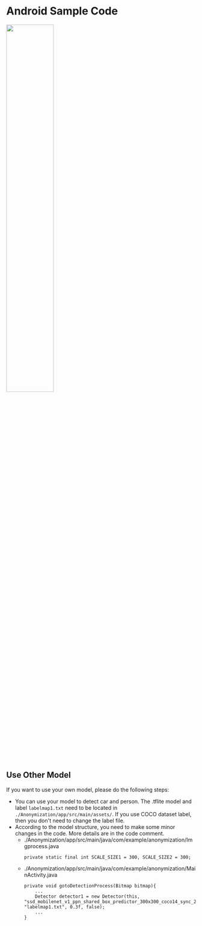 # Android Sample Code

<img src="../img/android-demo.gif" width="50%">

## Use Other Model
If you want to use your own model, please do the following steps:
* You can use your model to detect car and person. The .tflite model and label `labelmap1.txt` need to be located in `./Anonymization/app/src/main/assets/`. If you use COCO dataset label, then you don't need to change the label file.
* According to the model structure, you need to make some minor changes in the code. More details are in the code comment.
    * ./Anonymization/app/src/main/java/com/example/anonymization/Imgprocess.java
        ```
        private static final int SCALE_SIZE1 = 300, SCALE_SIZE2 = 300;
        ```
    * ./Anonymization/app/src/main/java/com/example/anonymization/MainActivity.java
        ```
        private void gotoDetectionProcess(Bitmap bitmap){
            ...
            Detector detector1 = new Detector(this, "ssd_mobilenet_v1_ppn_shared_box_predictor_300x300_coco14_sync_2018_07_03.tflite", "labelmap1.txt", 0.3f, false);
            ...
        }
        ```
